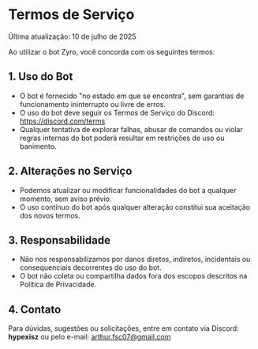 # Termos de Serviço

Última atualização: 10 de julho de 2025

Ao utilizar o bot Zyro, você concorda com os seguintes termos:

## 1. Uso do Bot
- O bot é fornecido "no estado em que se encontra", sem garantias de funcionamento ininterrupto ou livre de erros.
- O uso do bot deve seguir os Termos de Serviço do Discord: https://discord.com/terms
- Qualquer tentativa de explorar falhas, abusar de comandos ou violar regras internas do bot poderá resultar em restrições de uso ou banimento.

## 2. Alterações no Serviço
- Podemos atualizar ou modificar funcionalidades do bot a qualquer momento, sem aviso prévio.
- O uso contínuo do bot após qualquer alteração constitui sua aceitação dos novos termos.

## 3. Responsabilidade
- Não nos responsabilizamos por danos diretos, indiretos, incidentais ou consequenciais decorrentes do uso do bot.
- O bot não coleta ou compartilha dados fora dos escopos descritos na Política de Privacidade.

## 4. Contato
Para dúvidas, sugestões ou solicitações, entre em contato via Discord: **hypexisz** ou pelo e-mail: arthur.fsc07@gmail.com
